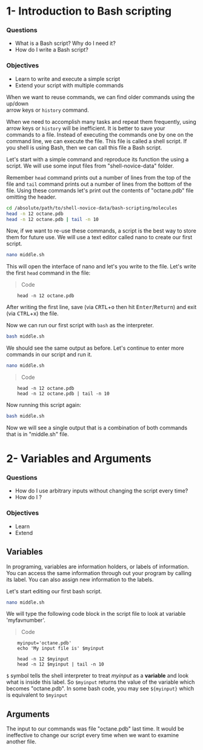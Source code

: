 ﻿# 1- Introduction to Bash scripting

### Questions
- What is a Bash script? Why do I need it?
- How do I write a Bash script?

### Objectives
- Learn to write and execute a simple script
- Extend your script with multiple commands

When we want to reuse commands, we can find older commands using the up/down  
arrow keys or `history` command.

When we need to accomplish many tasks and repeat them frequently, using  
arrow keys or `history` will be inefficient. It is better to save your  
commands to a file. Instead of executing the commands one by one on the  
command line, we can execute the file. This file is called a shell script.
If you shell is using Bash, then we can call this file a Bash script.

Let's start with a simple command and reproduce its function the using a script.
We will use some input files from "shell-novice-data" folder.

Remember `head` command prints out a number of lines from the top of the file and
`tail` command  prints out a number of lines from the bottom of the file. Using
these commands let's print out the contents of "octane.pdb" file omitting the
header.

```bash
cd /absolute/path/to/shell-novice-data/bash-scripting/molecules
head -n 12 octane.pdb
head -n 12 octane.pdb | tail -n 10
```

Now, if we want to re-use these commands, a script is the best way to store them for
future use. We will use a text editor called nano to create our first script.

```bash
nano middle.sh
```

This will open the interface of nano and let's you write to the file. Let's
write the first `head` command in the file:

> Code
```code
    head -n 12 octane.pdb
```

After writing the first line, save (via <kbd>CRTL</kbd>+<kbd>o</kbd>
then hit <kbd>Enter</kbd>/<kbd>Return</kbd>) and exit (via <kbd>CTRL</kbd>+<kbd>x</kbd>)
the file.

Now we can run our first script with `bash` as the interpreter.

```bash
bash middle.sh
```

We should see the same output as before. Let's continue to enter more commands
in our script and run it.

```bash
nano middle.sh
```

> Code
```code
    head -n 12 octane.pdb
    head -n 12 octane.pdb | tail -n 10
```

Now running this script again:

```bash
bash middle.sh
```

Now we will see a single output that is a combination of both commands that
is in "middle.sh" file.

# 2- Variables and Arguments

### Questions
- How do I use arbitrary inputs without changing the script every time?
- How do I ?

### Objectives
- Learn
- Extend

## Variables

In programing, variables are information holders, or labels of information.
You can access the same information through out your program by calling
its label. You can also assign new information to the labels.

Let's start editing our first bash script.

```bash
nano middle.sh
```

We will type the following code block in the script file to look at
variable 'myfavnumber'.

> Code
```code
    myinput='octane.pdb'
    echo 'My input file is' $myinput

    head -n 12 $myinput
    head -n 12 $myinput | tail -n 10
```

`$` symbol tells the shell interpreter to treat *myinput* as
a **variable** and look what is inside this label. So `$myinput`
returns the value of the variable which becomes "octane.pdb". In some
bash code, you may see `${myinput}` which is equivalent to `$myinput`

## Arguments

The input to our commands was file "octane.pdb" last time. It would be
ineffective to change our script every time when we want to examine another
file.
